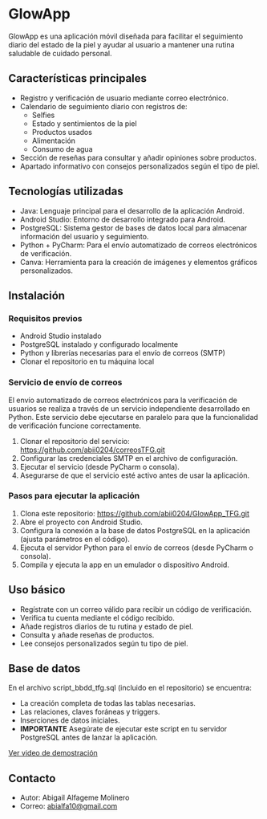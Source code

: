 # GlowApp

GlowApp es una aplicación móvil diseñada para facilitar el seguimiento diario del estado de la piel y ayudar al usuario a mantener una rutina saludable de cuidado personal.


## Características principales

- Registro y verificación de usuario mediante correo electrónico.
- Calendario de seguimiento diario con registros de:
  - Selfies
  - Estado y sentimientos de la piel
  - Productos usados
  - Alimentación
  - Consumo de agua
- Sección de reseñas para consultar y añadir opiniones sobre productos.
- Apartado informativo con consejos personalizados según el tipo de piel.


## Tecnologías utilizadas

- Java: Lenguaje principal para el desarrollo de la aplicación Android.
- Android Studio: Entorno de desarrollo integrado para Android.
- PostgreSQL: Sistema gestor de bases de datos local para almacenar información del usuario y seguimiento.
- Python + PyCharm: Para el envío automatizado de correos electrónicos de verificación.
- Canva: Herramienta para la creación de imágenes y elementos gráficos personalizados.


## Instalación

### Requisitos previos

- Android Studio instalado
- PostgreSQL instalado y configurado localmente
- Python y librerías necesarias para el envío de correos (SMTP)
- Clonar el repositorio en tu máquina local

### Servicio de envío de correos

El envío automatizado de correos electrónicos para la verificación de usuarios se realiza a través de un servicio independiente desarrollado en Python. 
Este servicio debe ejecutarse en paralelo para que la funcionalidad de verificación funcione correctamente.

1. Clonar el repositorio del servicio: https://github.com/abii0204/correosTFG.git
2. Configurar las credenciales SMTP en el archivo de configuración.
3. Ejecutar el servicio (desde PyCharm o consola).
4. Asegurarse de que el servicio esté activo antes de usar la aplicación.

### Pasos para ejecutar la aplicación

1. Clona este repositorio: https://github.com/abii0204/GlowApp_TFG.git
2. Abre el proyecto con Android Studio.
3. Configura la conexión a la base de datos PostgreSQL en la aplicación (ajusta parámetros en el código).
4. Ejecuta el servidor Python para el envío de correos (desde PyCharm o consola).
5. Compila y ejecuta la app en un emulador o dispositivo Android.

## Uso básico
- Regístrate con un correo válido para recibir un código de verificación.
- Verifica tu cuenta mediante el código recibido.
- Añade registros diarios de tu rutina y estado de piel.
- Consulta y añade reseñas de productos.
- Lee consejos personalizados según tu tipo de piel.

## Base de datos
En el archivo script_bbdd_tfg.sql (incluido en el repositorio) se encuentra:
- La creación completa de todas las tablas necesarias.
- Las relaciones, claves foráneas y triggers.
- Inserciones de datos iniciales.
- **IMPORTANTE** Asegúrate de ejecutar este script en tu servidor PostgreSQL antes de lanzar la aplicación.

[Ver video de demostración](https://github.com/abii0204/GlowApp_TFG/blob/main/demostracionTFG.mp4)

## Contacto
- Autor: Abigail Alfageme Molinero
- Correo: abialfa10@gmail.com

